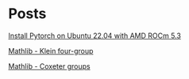 # Posts

[Install Pytorch on Ubuntu 22.04 with AMD ROCm 5.3](https://newell.github.io/posts/pytorch-ubuntu-22.04-amd-install)

[Mathlib - Klein four-group](https://newell.github.io/posts/mathlib4-klein-four)

[Mathlib - Coxeter groups](https://newell.github.io/posts/mathlib4-coxeter-groups)


